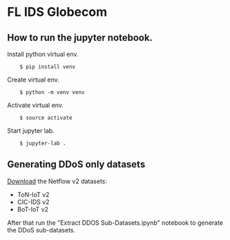 # FL IDS Globecom 

## How to run the jupyter notebook.

Install python virtual env. 

```
    $ pip install venv	
```

Create virtual env. 

```
    $ python -m venv venv 

```

Activate virtual env. 

```
    $ source activate
```

Start jupyter lab.

```
    $ jupyter-lab .
```

## Generating DDoS only datasets 

[Download](https://staff.itee.uq.edu.au/marius/NIDS_datasets/) the Netflow v2 datasets:
 - ToN-IoT v2 
 - CIC-IDS v2 
 - BoT-IoT v2
 
After that run the "Extract DDOS Sub-Datasets.ipynb" notebook to generate the DDoS sub-datasets.

